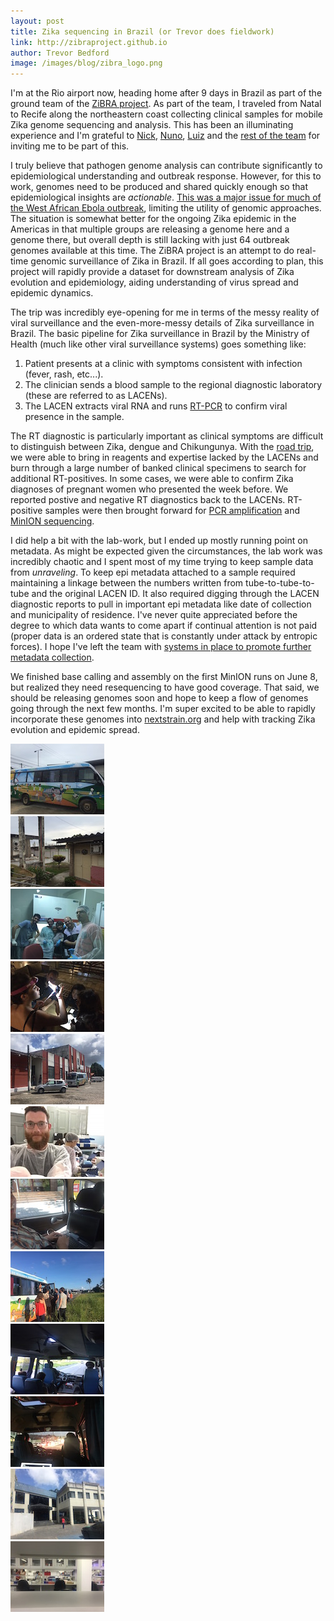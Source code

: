 ```yaml
---
layout: post
title: Zika sequencing in Brazil (or Trevor does fieldwork)
link: http://zibraproject.github.io
author: Trevor Bedford
image: /images/blog/zibra_logo.png
---
```


I'm at the Rio airport now, heading home after 9 days in Brazil as part of the ground team of the [ZiBRA project](http://zibraproject.github.io/about/). As part of the team, I traveled from Natal to Recife along the northeastern coast collecting clinical samples for mobile Zika genome sequencing and analysis. This has been an illuminating experience and I'm grateful to [Nick](http://lab.loman.net/), [Nuno](http://evolve.zoo.ox.ac.uk/Evolve/Nuno_Faria.html), [Luiz](http://www.pgpat.ufba.br/docenteDetalhes.asp?id=FS0K6QkMSK) and the [rest of the team](http://zibraproject.github.io/people/) for inviting me to be part of this.

I truly believe that pathogen genome analysis can contribute significantly to epidemiological understanding and outbreak response. However, for this to work, genomes need to be produced and shared quickly enough so that epidemiological insights are *actionable*. [This was a major issue for much of the West African Ebola outbreak](/blog/scientific-publishing-practices/), limiting the utility of genomic approaches. The situation is somewhat better for the ongoing Zika epidemic in the Americas in that multiple groups are releasing a genome here and a genome there, but overall depth is still lacking with just 64 outbreak genomes available at this time. The ZiBRA project is an attempt to do real-time genomic surveillance of Zika in Brazil. If all goes according to plan, this project will rapidly provide a dataset for downstream analysis of Zika evolution and epidemiology, aiding understanding of virus spread and epidemic dynamics.

The trip was incredibly eye-opening for me in terms of the messy reality of viral surveillance and the even-more-messy details of Zika surveillance in Brazil. The basic pipeline for Zika surveillance in Brazil by the Ministry of Health (much like other viral surveillance systems) goes something like:

1. Patient presents at a clinic with symptoms consistent with infection (fever, rash, etc...).
2. The clinician sends a blood sample to the regional diagnostic laboratory (these are referred to as LACENs).
3. The LACEN extracts viral RNA and runs [RT-PCR](https://en.wikipedia.org/wiki/Real-time_polymerase_chain_reaction) to confirm viral presence in the sample.

The RT diagnostic is particularly important as clinical symptoms are difficult to distinguish between Zika, dengue and Chikungunya.  With the [road trip](http://zibraproject.github.io/roadtrip/), we were able to bring in reagents and expertise lacked by the LACENs and burn through a large number of banked clinical specimens to search for additional RT-positives. In some cases, we were able to confirm Zika diagnoses of pregnant women who presented the week before. We reported postive and negative RT diagnostics back to the LACENs. RT-positive samples were then brought forward for [PCR amplification](http://zibraproject.github.io/blog/multiplex-pcr-protocol/) and [MinION sequencing](http://zibraproject.github.io/blog/protocol-low-input-native-barcoding-protocol/).

I did help a bit with the lab-work, but I ended up mostly running point on metadata. As might be expected given the circumstances, the lab work was incredibly chaotic and I spent most of my time trying to keep sample data from *unraveling*. To keep epi metadata attached to a sample required maintaining a linkage between the numbers written from tube-to-tube-to-tube and the original LACEN ID. It also required digging through the LACEN diagnostic reports to pull in important epi metadata like date of collection and municipality of residence. I've never quite appreciated before the degree to which data wants to come apart if continual attention is not paid (proper data is an ordered state that is constantly under attack by entropic forces). I hope I've left the team with [systems in place to promote further metadata collection](http://zibraproject.github.io/blog/metadata-wrangling/).

We finished base calling and assembly on the first MinION runs on June 8, but realized they need resequencing to have good coverage. That said, we should be releasing genomes soon and hope to keep a flow of genomes going through the next few months. I'm super excited to be able to rapidly incorporate these genomes into [nextstrain.org](http://nextstrain.org/zika/) and help with tracking Zika evolution and epidemic spread.

<div class="row">
	<div class="col-sm-2">
		<a href="/images/blog/zibra_photos/img_1183.jpg">
			<img src="/images/blog/zibra_photos_thumbnails/img_1183.jpg">
		</a>
	</div>
	<div class="col-sm-2">
		<a href="/images/blog/zibra_photos/img_1190.jpg">
			<img src="/images/blog/zibra_photos_thumbnails/img_1190.jpg">
		</a>
	</div>
	<div class="col-sm-2">
		<a href="/images/blog/zibra_photos/img_1210.jpg">
			<img src="/images/blog/zibra_photos_thumbnails/img_1210.jpg">
		</a>
	</div>
	<div class="col-sm-2">
		<a href="/images/blog/zibra_photos/img_1266.jpg">
			<img src="/images/blog/zibra_photos_thumbnails/img_1266.jpg">
		</a>
	</div>
	<div class="col-sm-2">
		<a href="/images/blog/zibra_photos/img_1434.jpg">
			<img src="/images/blog/zibra_photos_thumbnails/img_1434.jpg">
		</a>
	</div>
	<div class="col-sm-2">
		<a href="/images/blog/zibra_photos/img_1481.jpg">
			<img src="/images/blog/zibra_photos_thumbnails/img_1481.jpg">
		</a>
	</div>	
</div>

<div class="bigspacer"></div>

<div class="row">
	<div class="col-sm-2">
		<a href="/images/blog/zibra_photos/img_1541.jpg">
			<img src="/images/blog/zibra_photos_thumbnails/img_1541.jpg">
		</a>
	</div>
	<div class="col-sm-2">
		<a href="/images/blog/zibra_photos/img_1577.jpg">
			<img src="/images/blog/zibra_photos_thumbnails/img_1577.jpg">
		</a>
	</div>
	<div class="col-sm-2">
		<a href="/images/blog/zibra_photos/img_1582.jpg">
			<img src="/images/blog/zibra_photos_thumbnails/img_1582.jpg">
		</a>
	</div>
	<div class="col-sm-2">
		<a href="/images/blog/zibra_photos/img_1606.jpg">
			<img src="/images/blog/zibra_photos_thumbnails/img_1606.jpg">
		</a>
	</div>
	<div class="col-sm-2">
		<a href="/images/blog/zibra_photos/img_1629.jpg">
			<img src="/images/blog/zibra_photos_thumbnails/img_1629.jpg">
		</a>
	</div>
	<div class="col-sm-2">
		<a href="/images/blog/zibra_photos/img_1632.jpg">
			<img src="/images/blog/zibra_photos_thumbnails/img_1632.jpg">
		</a>
	</div>
</div>

<div class="spacer"></div>
